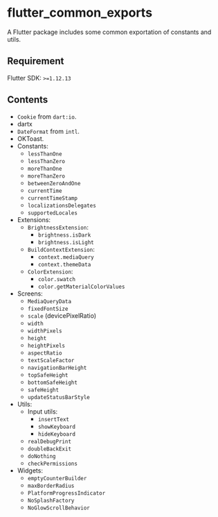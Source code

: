# flutter_common_exports

A Flutter package includes some common exportation of constants and utils.

## Requirement

Flutter SDK: `>=1.12.13`

## Contents

* `Cookie` from `dart:io`.
* dartx
* `DateFormat` from `intl`.
* OKToast.
* Constants:
  * `lessThanOne`
  * `lessThanZero`
  * `moreThanOne`
  * `moreThanZero`
  * `betweenZeroAndOne`
  * `currentTime`
  * `currentTimeStamp`
  * `localizationsDelegates`
  * `supportedLocales`
* Extensions:
  * `BrightnessExtension`:
    * `brightness.isDark`
    * `brightness.isLight`
  * `BuildContextExtension`:
    * `context.mediaQuery`
    * `context.themeData`
  * `ColorExtension`:
    * `color.swatch`
    * `color.getMaterialColorValues`
* Screens:
  * `MediaQueryData`
  * `fixedFontSize`
  * `scale` (devicePixelRatio)
  * `width`
  * `widthPixels`
  * `height`
  * `heightPixels`
  * `aspectRatio`
  * `textScaleFactor`
  * `navigationBarHeight`
  * `topSafeHeight`
  * `bottomSafeHeight`
  * `safeHeight`
  * `updateStatusBarStyle`
* Utils:
  * Input utils:
    * `insertText`
    * `showKeyboard`
    * `hideKeyboard`
  * `realDebugPrint`
  * `doubleBackExit`
  * `doNothing`
  * `checkPermissions`
* Widgets:
  * `emptyCounterBuilder`
  * `maxBorderRadius`
  * `PlatformProgressIndicator`
  * `NoSplashFactory`
  * `NoGlowScrollBehavior`
